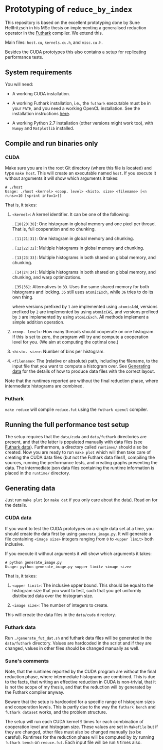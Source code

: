 # Prototyping of `reduce_by_index`

This repository is based on the excellent prototyping done by Sune
Hellfritzsch in his MSc thesis on implementing a generalised reduction
operator in the [Futhark](https://github.com/diku-dk/futhark/)
compiler.  We extend this.

Main files: `host.cu`, `kernels.cu.h`, and `misc.cu.h`.

Besides the CUDA prototypes this also contains a setup for replicating
performance tests.


## System requirements

You will need:

 * A working CUDA installation.

 * A working Futhark installation, i.e., the `futhark` executable must
   be in your `PATH`, and you need a working OpenCL installation.  See
   the installation instructions
   [here](https://futhark.readthedocs.io/en/latest/installation.html).

 * A working Python 2.7 installation (other versions might work too),
   with `Numpy` and `Matplotlib` installed.


## Compile and run binaries only

### CUDA

Make sure you are in the root Git directory (where this file
is located) and type `make host`. This will create an
executable named `host`. If you execute it without arguments
it will show which arguments it takes:

```
# ./host
Usage: ./host <kernel> <coop. level> <histo. size> <filename> [<n runs>=10 [<print info=1>]]
```

That is, it takes:

1. `<kernel>`: A kernel identifier. It can be one of the
following:

    . `[10|20|30]`: One histogram in global memory and one pixel per
    thread. That is, full cooperation and no chunking.

    . `[11|21|31]`: One histogram in global memory and chunking.

    . `[12|22|32]`: Multiple histograms in global memory and chunking.

    . `[13|23|33]`: Multiple histograms in both shared on global
    memory, and chunking.

    . `[14|24|34]`: Multiple histograms in both shared on global
    memory, and chunking, and warp optimizations.

    . `[35|36]`: Alternatives to `33`.  Uses the same shared memory
    for both histograms and locking.  `35` still uses `atomicExch`,
    while `36` tries to do its own thing.

    where versions prefixed by `1` are implemented using
    `atomicAdd`, versions prefixed by `2` are implemented by
    using `atomicCAS`, and versions prefixed by `3` are
    implemented by using `atomicExch`. All methods implement
    a simple addition operation.

2. `<coop. level>`: How many threads should cooperate on one
histogram. If this is set to zero, the program will try and
compute a cooperation level for you. (We aim at computing
the optimal one.)

3. `<histo. size>`: Number of bins per histogram.

4. `<filename>`: The (relative or absolute) path, including
the filename, to the input file that you want to compute a
histogram over. See [Generating data](#generating-data) for
the details of how to produce data files with the correct layout.

Note that the runtimes reported are without the final reduction
phase, where intermediate histograms are combined.

### Futhark

`make reduce` will compile `reduce.fut` using the
`futhark opencl` compiler.


## Running the full performance test setup

The setup requires that the `data/cuda` and `data/futhark`
directories are present, and that the latter is populated
manually with data files (see [Futhark
data](#futhark-data)). Furthermore, a directory called
`runtimes/` should also be created. Now you are ready to run
`make plot` which will then take care of creating the CUDA
data files (but not the Futhark data files!), compiling the
sources, running the performance tests, and creating graphs
presenting the data. The intermediate json data files
containing the runtime information is placed in the
`runtime/` directory.


## Generating data

Just run `make plot` (or `make dat` if you only care about the data).
Read on for the details.


### CUDA data

If you want to test the CUDA prototypes on a single data set
at a time, you should create the data first by using
`generate_image.py`. It will generate a file containing
`<image size>` integers ranging from `0` to `<upper limit>`
both inclusive.

If you execute it without arguments it will show which
arguments it takes:

```
# python generate_image.py
Usage: python generate_image.py <upper limit> <image size>
```

That is, it takes:

 1. `<upper limit>`: The inclusive upper bound. This should
 be equal to the histogram size that you want to test, such
 that you get uniformly distributed data over the histogram
 size.

 2. `<image size>`: The number of integers to create.

This will create the data files in the `data/cuda`
directory.


### Futhark data

Run `./generate_fut_dat.sh` and futhark data files will be
generated in the `data/futhark` directory. Values are
hardcoded in the script and if they are changed, values in
other files should be changed manually as well.


### Sune's comments

Note, that the runtimes reported by the CUDA program are
without the final reduction phase, where intermediate
histograms are combined. This is due to the facts, that
writing an effective reduction in CUDA is non-trivial, that
it is not the scope of my thesis, and that the reduction
will by generated by the Futhark compiler anyway.

Beware that the setup is hardcoded for a specific range of
histogram sizes and cooperation levels. This is partly due
to the way the `futhark bench` and `futhark dataset` works,
and the problem structure.

The setup will run each CUDA kernel `5` times for each
combination of cooperation level and histogram size. These
values are set in `Makefile` but if they are changed, other
files must also be changed manually (so be careful).
Runtimes for the reduction phase will be computed by by
running `futhark bench` on `reduce.fut`. Each input file
will be run `5` times also.
